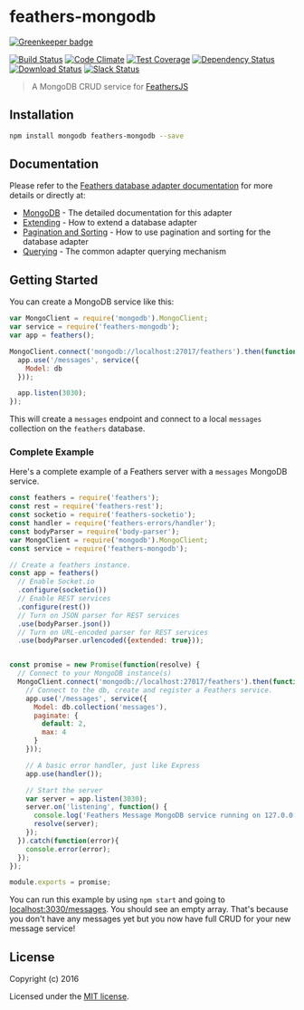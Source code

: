 feathers-mongodb
================

[![Greenkeeper badge](https://badges.greenkeeper.io/feathersjs/feathers-mongodb.svg)](https://greenkeeper.io/)

[![Build Status](https://travis-ci.org/feathersjs/feathers-mongodb.png?branch=master)](https://travis-ci.org/feathersjs/feathers-mongodb)
[![Code Climate](https://codeclimate.com/github/feathersjs/feathers-mongodb/badges/gpa.svg)](https://codeclimate.com/github/feathersjs/feathers-mongodb)
[![Test Coverage](https://codeclimate.com/github/feathersjs/feathers-mongodb/badges/coverage.svg)](https://codeclimate.com/github/feathersjs/feathers-mongodb/coverage)
[![Dependency Status](https://img.shields.io/david/feathersjs/feathers-mongodb.svg?style=flat-square)](https://david-dm.org/feathersjs/feathers-mongodb)
[![Download Status](https://img.shields.io/npm/dm/feathers-mongodb.svg?style=flat-square)](https://www.npmjs.com/package/feathers-mongodb)
[![Slack Status](http://slack.feathersjs.com/badge.svg)](http://slack.feathersjs.com)

> A MongoDB CRUD service for [FeathersJS](http://feathersjs.com)


## Installation

```bash
npm install mongodb feathers-mongodb --save
```

## Documentation

Please refer to the [Feathers database adapter documentation](http://docs.feathersjs.com/databases/readme.html) for more details or directly at:

- [MongoDB](http://docs.feathersjs.com/databases/mongodb.html) - The detailed documentation for this adapter
- [Extending](http://docs.feathersjs.com/databases/extending.html) - How to extend a database adapter
- [Pagination and Sorting](http://docs.feathersjs.com/databases/pagination.html) - How to use pagination and sorting for the database adapter
- [Querying](http://docs.feathersjs.com/databases/querying.html) - The common adapter querying mechanism

## Getting Started

You can create a MongoDB service like this:

```js
var MongoClient = require('mongodb').MongoClient;
var service = require('feathers-mongodb');
var app = feathers();

MongoClient.connect('mongodb://localhost:27017/feathers').then(function(db){
  app.use('/messages', service({
    Model: db
  }));

  app.listen(3030);
});
```

This will create a `messages` endpoint and connect to a local `messages` collection on the `feathers` database.


### Complete Example

Here's a complete example of a Feathers server with a `messages` MongoDB service.

```js
const feathers = require('feathers');
const rest = require('feathers-rest');
const socketio = require('feathers-socketio');
const handler = require('feathers-errors/handler');
const bodyParser = require('body-parser');
var MongoClient = require('mongodb').MongoClient;
const service = require('feathers-mongodb');

// Create a feathers instance.
const app = feathers()
  // Enable Socket.io
  .configure(socketio())
  // Enable REST services
  .configure(rest())
  // Turn on JSON parser for REST services
  .use(bodyParser.json())
  // Turn on URL-encoded parser for REST services
  .use(bodyParser.urlencoded({extended: true}));


const promise = new Promise(function(resolve) {
  // Connect to your MongoDB instance(s)
  MongoClient.connect('mongodb://localhost:27017/feathers').then(function(db){
    // Connect to the db, create and register a Feathers service.
    app.use('/messages', service({
      Model: db.collection('messages'),
      paginate: {
        default: 2,
        max: 4
      }
    }));

    // A basic error handler, just like Express
    app.use(handler());

    // Start the server
    var server = app.listen(3030);
    server.on('listening', function() {
      console.log('Feathers Message MongoDB service running on 127.0.0.1:3030');
      resolve(server);
    });
  }).catch(function(error){
    console.error(error);
  });
});

module.exports = promise;
```

You can run this example by using `npm start` and going to [localhost:3030/messages](http://localhost:3030/messages). You should see an empty array. That's because you don't have any messages yet but you now have full CRUD for your new message service!

## License

Copyright (c) 2016

Licensed under the [MIT license](LICENSE).
